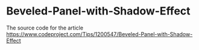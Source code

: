 # Beveled-Panel-with-Shadow-Effect
The source code for the article https://www.codeproject.com/Tips/1200547/Beveled-Panel-with-Shadow-Effect
